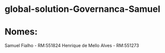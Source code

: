# global-solution-Governanca-Samuel
# Nomes:
Samuel Fialho - RM:551824
Henrique de Mello Alves - RM:551273
